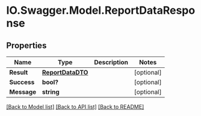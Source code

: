 # IO.Swagger.Model.ReportDataResponse
## Properties

Name | Type | Description | Notes
------------ | ------------- | ------------- | -------------
**Result** | [**ReportDataDTO**](ReportDataDTO.md) |  | [optional] 
**Success** | **bool?** |  | [optional] 
**Message** | **string** |  | [optional] 

[[Back to Model list]](../README.md#documentation-for-models) [[Back to API list]](../README.md#documentation-for-api-endpoints) [[Back to README]](../README.md)

